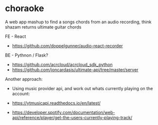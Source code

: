 # choraoke
A web app mashup to find a songs chords from an audio recording, think shazam returns ultimate guitar chords

FE - React
- https://github.com/doppelgunner/audio-react-recorder

BE - Pythnon / Flask?

- https://github.com/acrcloud/acrcloud_sdk_python
- https://github.com/joncardasis/ultimate-api/tree/master/server


Another approach:

- Using music provider api, and work out whats currently playing on the account:

- https://ytmusicapi.readthedocs.io/en/latest/
- https://developer.spotify.com/documentation/web-api/reference/player/get-the-users-currently-playing-track/